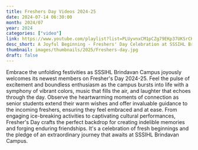 ```yaml
---
title: Freshers Day Videos 2024-25
date: 2024-07-14 06:30:00
month: 2024/07
year: 2024
categories: ["video"]
link: https://www.youtube.com/playlist?list=PLUyvnxCM1pCZg79EKp37UKSrCH_lLFBUv
desc_short: A Joyful Beginning - Freshers' Day Celebration at SSSIHL Brindavan Campus
thumbnail: images/thumbnails/2025/Freshers-day.jpg
draft: false
---
```


 Embrace the unfolding festivities as SSSIHL Brindavan Campus joyously welcomes its newest members on Fresher's Day 2024-25. Feel the pulse of excitement and boundless enthusiasm as the campus bursts into life with a symphony of vibrant colors, music that fills the air, and laughter that echoes through the day. Observe the heartwarming moments of connection as senior students extend their warm wishes and offer invaluable guidance to the incoming freshers, ensuring they feel embraced and at ease. From engaging ice-breaking activities to captivating cultural performances, Fresher's Day crafts the perfect backdrop for creating indelible memories and forging enduring friendships. It's a celebration of fresh beginnings and the pledge of an extraordinary journey that awaits at SSSIHL Brindavan Campus.